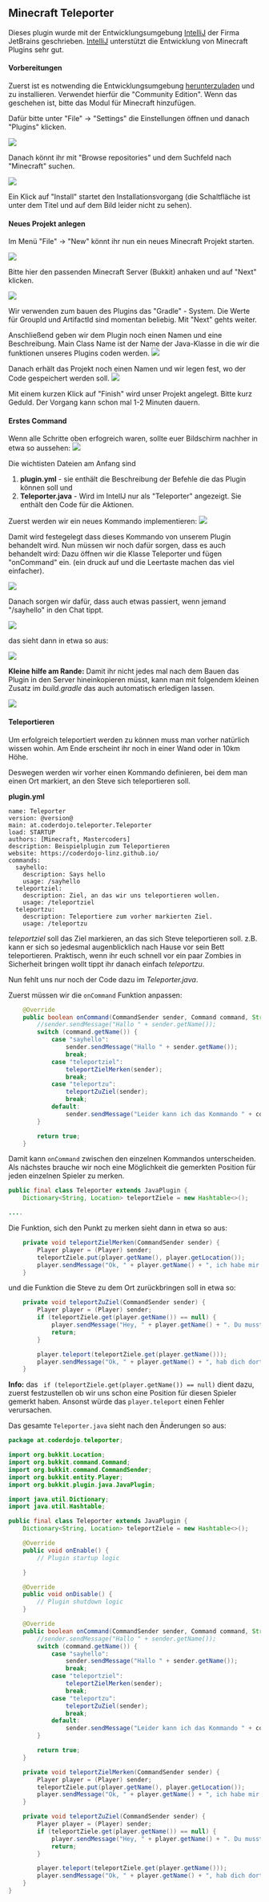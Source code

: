 ## Minecraft Teleporter

Dieses plugin wurde mit der Entwicklungsumgebung [IntelliJ](https://www.jetbrains.com/idea/download)
der Firma JetBrains geschrieben. [IntelliJ](https://www.jetbrains.com/idea/download) unterstützt die
Entwicklung von Minecraft Plugins sehr gut.

#### Vorbereitungen

Zuerst ist es notwending die Entwicklungsumgebung [herunterzuladen]((https://www.jetbrains.com/idea/download)) und zu installieren. Verwendet
hierfür die "Community Edition". Wenn das geschehen ist, bitte das Modul für Minecraft hinzufügen.

Dafür bitte unter "File" -> "Settings" die Einstellungen öffnen und danach "Plugins" klicken.

![](./images/intellij_install_plugin1.PNG)

Danach könnt ihr mit "Browse repositories" und dem Suchfeld nach "Minecraft" suchen.

![](./images/intellij_install_plugin2.PNG)

Ein Klick auf "Install" startet den Installationsvorgang (die Schaltfläche ist unter dem Titel und auf dem Bild leider nicht zu sehen).


#### Neues Projekt anlegen

Im Menü "File" -> "New" könnt ihr nun ein neues Minecraft Projekt starten. 

![](./images/newproject2.png)

Bitte hier den passenden Minecraft Server (Bukkit) anhaken und auf "Next" klicken.

![](./images/newproject3.png)

Wir verwenden zum bauen des Plugins das "Gradle" - System. Die Werte für GroupId und ArtifactId sind momentan beliebig.
Mit "Next" gehts weiter.

Anschließend geben wir dem Plugin noch einen Namen und eine Beschreibung. Main Class Name ist der Name der Java-Klasse in die wir die funktionen unseres
Plugins coden werden.
![](./images/newproject4.png)

Danach erhält das Projekt noch einen Namen und wir legen fest, wo der Code gespeichert werden soll.
![](./images/newproject5.png)

Mit einem kurzen Klick auf "Finish" wird unser Projekt angelegt. Bitte kurz Geduld. Der Vorgang kann schon mal 1-2 Minuten dauern.

#### Erstes Command

Wenn alle Schritte oben erfogreich waren, sollte euer Bildschirm nachher in etwa so aussehen:
![](./images/coding1.png)

Die wichtisten Dateien am Anfang sind 

1. **plugin.yml** - sie enthält die Beschreibung der Befehle die das Plugin können soll und
2. **Teleporter.java** - Wird im IntellJ nur als "Teleporter" angezeigt. Sie enthält den Code für die Aktionen.

Zuerst werden wir ein neues Kommando implementieren:
![](./images/coding2.png)

Damit wird festegelegt dass dieses Kommando von unserem Plugin behandelt wird. Nun müssen wir noch dafür sorgen, dass es auch behandelt wird:
Dazu öffnen wir die Klasse Teleporter und fügen "onCommand" ein. (ein druck auf <strng> und die Leertaste machen das viel einfacher).

![](./images/coding3.png)

Danach sorgen wir dafür, dass auch etwas passiert, wenn jemand "/sayhello" in den Chat tippt.

![](./images/coding4.png)

das sieht dann in etwa so aus:

![](./images/game1.png)

__Kleine hilfe am Rande:__  Damit ihr nicht jedes mal nach dem Bauen das Plugin in den Server hineinkopieren müsst, kann man mit folgendem kleinen
Zusatz im _build.gradle_ das auch automatisch erledigen lassen.

![](./images/gradle_deploy.PNG)

#### Teleportieren

Um erfolgreich teleportiert werden zu können muss man vorher natürlich wissen wohin. Am Ende erscheint ihr noch in einer Wand oder in 10km Höhe.

Deswegen werden wir vorher einen Kommando definieren, bei dem man einen Ort markiert, an den Steve sich teleportieren soll.

__plugin.yml__
```
name: Teleporter
version: @version@
main: at.coderdojo.teleporter.Teleporter
load: STARTUP
authors: [Minecraft, Mastercoders]
description: Beispielplugin zum Teleportieren
website: https://coderdojo-linz.github.io/
commands:
  sayhello:
    description: Says hello
    usage: /sayhello
  teleportziel:
    description: Ziel, an das wir uns teleportieren wollen.
    usage: /teleportziel
  teleportzu:
    description: Teleportiere zum vorher markierten Ziel.
    usage: /teleportzu
```

_teleportziel_ soll das Ziel markieren, an das sich Steve teleportieren soll. z.B. kann er sich so jedesmal augenblicklich nach
Hause vor sein Bett teleportieren. Praktisch, wenn ihr euch schnell vor ein paar Zombies in Sicherheit bringen wollt tippt ihr danach
einfach _teleportzu_.

Nun fehlt uns nur noch der Code dazu im _Teleporter.java_.

Zuerst müssen wir die `onCommand` Funktion anpassen:

```java
    @Override
    public boolean onCommand(CommandSender sender, Command command, String label, String[] args) {
        //sender.sendMessage("Hallo " + sender.getName());
        switch (command.getName()) {
            case "sayhello":
                sender.sendMessage("Hallo " + sender.getName());
                break;
            case "teleportziel":
                teleportZielMerken(sender);
                break;
            case "teleportzu":
                teleportZuZiel(sender);
                break;
            default:
                sender.sendMessage("Leider kann ich das Kommando " + command.getName() + " noch nicht.");
        }

        return true;
    }
```

Damit kann `onCommand` zwischen den einzelnen Kommandos unterscheiden. Als nächstes brauche wir noch eine Möglichkeit die
gemerkten Position für jeden einzelnen Spieler zu merken.

```java
public final class Teleporter extends JavaPlugin {
    Dictionary<String, Location> teleportZiele = new Hashtable<>();

....
```

Die Funktion, sich den Punkt zu merken sieht dann in etwa so aus:
```java
    private void teleportZielMerken(CommandSender sender) {
        Player player = (Player) sender;
        teleportZiele.put(player.getName(), player.getLocation());
        player.sendMessage("Ok, " + player.getName() + ", ich habe mir das gemerkt");
    }
```

und die Funktion die Steve zu dem Ort zurückbringen soll in etwa so:
```java
    private void teleportZuZiel(CommandSender sender) {
        Player player = (Player) sender;
        if (teleportZiele.get(player.getName()) == null) {
            player.sendMessage("Hey, " + player.getName() + ". Du musst dir zuerst einen Punkt merken");
            return;
        }

        player.teleport(teleportZiele.get(player.getName()));
        player.sendMessage("Ok, " + player.getName() + ", hab dich dorthin geschickt");
    }
```

__Info:__ das ` if (teleportZiele.get(player.getName()) == null)` dient dazu, zuerst festzustellen ob wir uns schon eine
Position für diesen Spieler gemerkt haben. Ansonst würde das `player.teleport` einen Fehler verursachen.

Das gesamte `Teleporter.java` sieht nach den Änderungen so aus:

```java
package at.coderdojo.teleporter;

import org.bukkit.Location;
import org.bukkit.command.Command;
import org.bukkit.command.CommandSender;
import org.bukkit.entity.Player;
import org.bukkit.plugin.java.JavaPlugin;

import java.util.Dictionary;
import java.util.Hashtable;

public final class Teleporter extends JavaPlugin {
    Dictionary<String, Location> teleportZiele = new Hashtable<>();

    @Override
    public void onEnable() {
        // Plugin startup logic

    }

    @Override
    public void onDisable() {
        // Plugin shutdown logic
    }

    @Override
    public boolean onCommand(CommandSender sender, Command command, String label, String[] args) {
        //sender.sendMessage("Hallo " + sender.getName());
        switch (command.getName()) {
            case "sayhello":
                sender.sendMessage("Hallo " + sender.getName());
                break;
            case "teleportziel":
                teleportZielMerken(sender);
                break;
            case "teleportzu":
                teleportZuZiel(sender);
                break;
            default:
                sender.sendMessage("Leider kann ich das Kommando " + command.getName() + " noch nicht.");
        }

        return true;
    }

    private void teleportZielMerken(CommandSender sender) {
        Player player = (Player) sender;
        teleportZiele.put(player.getName(), player.getLocation());
        player.sendMessage("Ok, " + player.getName() + ", ich habe mir das gemerkt");
    }

    private void teleportZuZiel(CommandSender sender) {
        Player player = (Player) sender;
        if (teleportZiele.get(player.getName()) == null) {
            player.sendMessage("Hey, " + player.getName() + ". Du musst dir zuerst einen Punkt merken");
            return;
        }

        player.teleport(teleportZiele.get(player.getName()));
        player.sendMessage("Ok, " + player.getName() + ", hab dich dorthin geschickt");
    }
}
```
